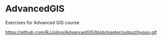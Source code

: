 # AdvancedGIS
Exercises for Advanced GIS course

https://github.com/RJJoling/AdvancedGIS/blob/master/output/hypso.gif
